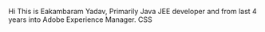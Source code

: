 Hi This is Eakambaram Yadav, Primarily Java JEE developer and from last 4 years into Adobe Experience Manager.
CSS
